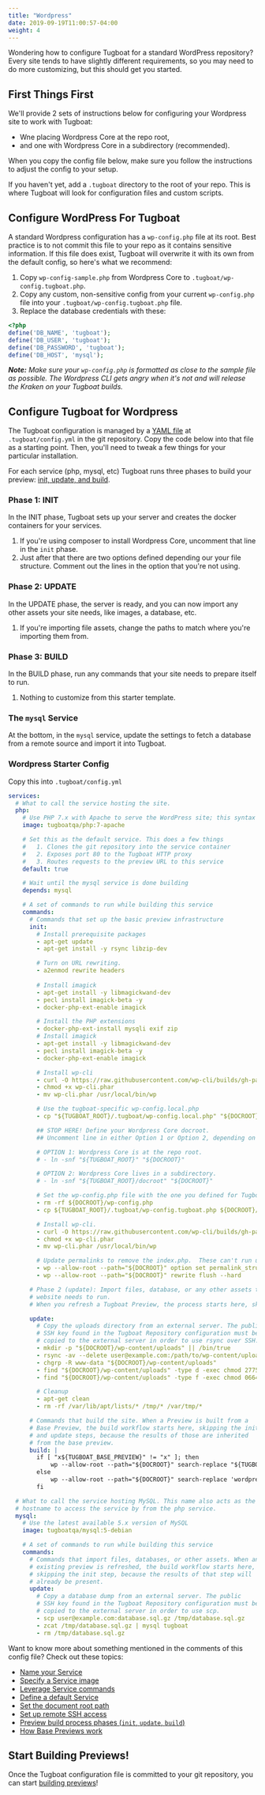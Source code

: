 ```yaml
---
title: "Wordpress"
date: 2019-09-19T11:00:57-04:00
weight: 4
---
```


Wondering how to configure Tugboat for a standard WordPress repository? Every site tends to have slightly different
requirements, so you may need to do more customizing, but this should get you started.

## First Things First

We'll provide 2 sets of instructions below for configuring your Wordpress site to work with Tugboat:

- Wne placing Wordpress Core at the repo root,
- and one with Wordpress Core in a subdirectory (recommended).

When you copy the config file below, make sure you follow the instructions to adjust the config to your setup.

If you haven't yet, add a `.tugboat` directory to the root of your repo. This is where Tugboat will look for
configuration files and custom scripts.

## Configure WordPress For Tugboat

A standard Wordpress configuration has a `wp-config.php` file at its root. Best practice is to not commit this file to
your repo as it contains sensitive information. If this file does exist, Tugboat will overwrite it with its own from the
default config, so here's what we recommend:

1. Copy `wp-config-sample.php` from Wordpress Core to `.tugboat/wp-config.tugboat.php`.
1. Copy any custom, non-sensitive config from your current `wp-config.php` file into your
   `.tugboat/wp-config.tugboat.php` file.
1. Replace the database credentials with these:

```php
<?php
define('DB_NAME', 'tugboat');
define('DB_USER', 'tugboat');
define('DB_PASSWORD', 'tugboat');
define('DB_HOST', 'mysql');
```

_**Note:** Make sure your `wp-config.php` is formatted as close to the sample file as possible. The Wordpress CLI gets
angry when it's not and will release the Kraken on your Tugboat builds._

## Configure Tugboat for Wordpress

The Tugboat configuration is managed by a [YAML file](/setting-up-tugboat/create-a-tugboat-config-file/) at
`.tugboat/config.yml` in the git repository. Copy the code below into that file as a starting point. Then, you'll need
to tweak a few things for your particular installation.

For each service (php, mysql, etc) Tugboat runs three phases to build your preview:
[init, update, and build](/building-a-preview/preview-deep-dive/how-previews-work/#the-build-process-explained).

### Phase 1: INIT

In the INIT phase, Tugboat sets up your server and creates the docker containers for your services.

1. If you're using composer to install Wordpress Core, uncomment that line in the `init` phase.
2. Just after that there are two options defined depending our your file structure. Comment out the lines in the option
   that you're not using.

### Phase 2: UPDATE

In the UPDATE phase, the server is ready, and you can now import any other assets your site needs, like images, a
database, etc.

1. If you're importing file assets, change the paths to match where you're importing them from.

### Phase 3: BUILD

In the BUILD phase, run any commands that your site needs to prepare itself to run.

1. Nothing to customize from this starter template.

### The `mysql` Service

At the bottom, in the `mysql` service, update the settings to fetch a database from a remote source and import it into
Tugboat.

### Wordpress Starter Config

Copy this into `.tugboat/config.yml`

```yaml
services:
  # What to call the service hosting the site.
  php:
    # Use PHP 7.x with Apache to serve the WordPress site; this syntax pulls in the latest version of PHP 7
    image: tugboatqa/php:7-apache

    # Set this as the default service. This does a few things
    #   1. Clones the git repository into the service container
    #   2. Exposes port 80 to the Tugboat HTTP proxy
    #   3. Routes requests to the preview URL to this service
    default: true

    # Wait until the mysql service is done building
    depends: mysql

    # A set of commands to run while building this service
    commands:
      # Commands that set up the basic preview infrastructure
      init:
        # Install prerequisite packages
        - apt-get update
        - apt-get install -y rsync libzip-dev

        # Turn on URL rewriting.
        - a2enmod rewrite headers
        
        # Install imagick
        - apt-get install -y libmagickwand-dev
        - pecl install imagick-beta -y
        - docker-php-ext-enable imagick

        # Install the PHP extensions
        - docker-php-ext-install mysqli exif zip
        # Install imagick
        - apt-get install -y libmagickwand-dev
        - pecl install imagick-beta -y
        - docker-php-ext-enable imagick

        # Install wp-cli
        - curl -O https://raw.githubusercontent.com/wp-cli/builds/gh-pages/phar/wp-cli.phar
        - chmod +x wp-cli.phar
        - mv wp-cli.phar /usr/local/bin/wp

        # Use the tugboat-specific wp-config.local.php
        - cp "${TUGBOAT_ROOT}/.tugboat/wp-config.local.php" "${DOCROOT}/"

        ## STOP HERE! Define your Wordpress Core docroot.
        ## Uncomment line in either Option 1 or Option 2, depending on your setup.

        # OPTION 1: Wordpress Core is at the repo root.
        # - ln -snf "${TUGBOAT_ROOT}" "${DOCROOT}"

        # OPTION 2: Wordpress Core lives in a subdirectory.
        # - ln -snf "${TUGBOAT_ROOT}/docroot" "${DOCROOT}"

        # Set the wp-config.php file with the one you defined for Tugboat.
        - rm -rf ${DOCROOT}/wp-config.php
        - cp ${TUGBOAT_ROOT}/.tugboat/wp-config.tugboat.php ${DOCROOT}/wp-config.php

        # Install wp-cli.
        - curl -O https://raw.githubusercontent.com/wp-cli/builds/gh-pages/phar/wp-cli.phar
        - chmod +x wp-cli.phar
        - mv wp-cli.phar /usr/local/bin/wp

        # Update permalinks to remove the index.php.  These can't run until the database is imported.  How do we do that?
        - wp --allow-root --path="${DOCROOT}" option set permalink_structure /%postname%/
        - wp --allow-root --path="${DOCROOT}" rewrite flush --hard

      # Phase 2 (update): Import files, database, or any other assets that your
      # website needs to run.
      # When you refresh a Tugboat Preview, the process starts here, skipping `init`.

      update:
        # Copy the uploads directory from an external server. The public
        # SSH key found in the Tugboat Repository configuration must be
        # copied to the external server in order to use rsync over SSH.
        - mkdir -p "${DOCROOT}/wp-content/uploads" || /bin/true
        - rsync -av --delete user@example.com:/path/to/wp-content/uploads/ "${DOCROOT}/wp-content/uploads/"
        - chgrp -R www-data "${DOCROOT}/wp-content/uploads"
        - find "${DOCROOT}/wp-content/uploads" -type d -exec chmod 2775 {} \;
        - find "${DOCROOT}/wp-content/uploads" -type f -exec chmod 0664 {} \;

        # Cleanup
        - apt-get clean
        - rm -rf /var/lib/apt/lists/* /tmp/* /var/tmp/*

      # Commands that build the site. When a Preview is built from a
      # Base Preview, the build workflow starts here, skipping the init
      # and update steps, because the results of those are inherited
      # from the base preview.
      build: |
        if [ "x${TUGBOAT_BASE_PREVIEW}" != "x" ]; then
            wp --allow-root --path="${DOCROOT}" search-replace "${TUGBOAT_BASE_PREVIEW_URL_HOST}" "${TUGBOAT_SERVICE_URL_HOST}" --skip-columns=guid
        else
            wp --allow-root --path="${DOCROOT}" search-replace 'wordpress.local' "${TUGBOAT_SERVICE_URL_HOST}" --skip-columns=guid
        fi

  # What to call the service hosting MySQL. This name also acts as the
  # hostname to access the service by from the php service.
  mysql:
    # Use the latest available 5.x version of MySQL
    image: tugboatqa/mysql:5-debian

    # A set of commands to run while building this service
    commands:
      # Commands that import files, databases, or other assets. When an
      # existing preview is refreshed, the build workflow starts here,
      # skipping the init step, because the results of that step will
      # already be present.
      update:
        # Copy a database dump from an external server. The public
        # SSH key found in the Tugboat Repository configuration must be
        # copied to the external server in order to use scp.
        - scp user@example.com:database.sql.gz /tmp/database.sql.gz
        - zcat /tmp/database.sql.gz | mysql tugboat
        - rm /tmp/database.sql.gz
```

Want to know more about something mentioned in the comments of this config file? Check out these topics:

- [Name your Service](/setting-up-services/how-to-set-up-services/name-your-service/)
- [Specify a Service image](/setting-up-services/how-to-set-up-services/specify-a-service-image/)
- [Leverage Service commands](/setting-up-services/how-to-set-up-services/leverage-service-commands/)
- [Define a default Service](/setting-up-services/how-to-set-up-services/define-a-default-service/)
- [Set the document root path](/setting-up-services/how-to-set-up-services/set-the-document-root-path/)
- [Set up remote SSH access](/setting-up-tugboat/select-repo-settings/#set-up-remote-ssh-access)
- [Preview build process phases (`init`, `update`, `build`)](/building-a-preview/preview-deep-dive/how-previews-work/#the-build-process-explained)
- [How Base Previews work](/building-a-preview/preview-deep-dive/how-previews-work/#how-base-previews-work)

## Start Building Previews!

Once the Tugboat configuration file is committed to your git repository, you can start
[building previews](/building-a-preview/administer-previews/build-previews/)!
